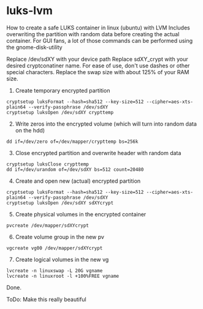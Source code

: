 # luks-lvm
How to create a safe LUKS container in linux (ubuntu) with LVM
Includes overwriting the partition with random data before creating the actual container.
For GUI fans, a lot of those commands can be performed using the gnome-disk-utility

Replace /dev/sdXY with your device path
Replace sdXY_crypt with your desired cryptconatiner name. For ease of use, don't use dashes or other special characters.
Replace the swap size with about 125% of your RAM size.

1. Create temporary encrypted partition
```shell
cryptsetup luksFormat --hash=sha512 --key-size=512 --cipher=aes-xts-plain64 --verify-passphrase /dev/sdXY
cryptsetup luksOpen /dev/sdXY crypttemp
```

2. Write zeros into the encrypted volume (which will turn into random data on the hdd)
```shell
dd if=/dev/zero of=/dev/mapper/crypttemp bs=256k
```

3. Close encrypted partition and overwrite header with random data
```shell
cryptsetup luksClose crypttemp
dd if=/dev/urandom of=/dev/sdXY bs=512 count=20480
```

4. Create and open new (actual) encrypted partition
```shell
cryptsetup luksFormat --hash=sha512 --key-size=512 --cipher=aes-xts-plain64 --verify-passphrase /dev/sdXY
cryptsetup luksOpen /dev/sdXY sdXYcrypt
```

5. Create physical volumes in the encrypted container
```shell
pvcreate /dev/mapper/sdXYcrypt
```

6. Create volume group in the new pv
```shell
vgcreate vg00 /dev/mapper/sdXYcrypt
```

7. Create logical volumes in the new vg
```shell
lvcreate -n linuxswap -L 20G vgname
lvcreate -n linuxroot -l +100%FREE vgname
```

Done.

ToDo: Make this really beautiful
